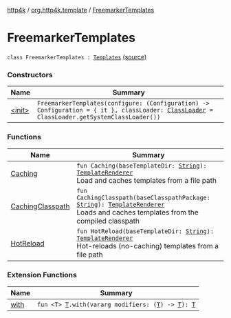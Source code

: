 [http4k](../../index.md) / [org.http4k.template](../index.md) / [FreemarkerTemplates](./index.md)

# FreemarkerTemplates

`class FreemarkerTemplates : `[`Templates`](../-templates/index.md) [(source)](https://github.com/http4k/http4k/blob/master/http4k-template-freemarker/src/main/kotlin/org/http4k/template/FreemarkerTemplates.kt#L10)

### Constructors

| Name | Summary |
|---|---|
| [&lt;init&gt;](-init-.md) | `FreemarkerTemplates(configure: (Configuration) -> Configuration = { it }, classLoader: `[`ClassLoader`](https://docs.oracle.com/javase/9/docs/api/java/lang/ClassLoader.html)` = ClassLoader.getSystemClassLoader())` |

### Functions

| Name | Summary |
|---|---|
| [Caching](-caching.md) | `fun Caching(baseTemplateDir: `[`String`](https://kotlinlang.org/api/latest/jvm/stdlib/kotlin/-string/index.html)`): `[`TemplateRenderer`](../-template-renderer.md)<br>Load and caches templates from a file path |
| [CachingClasspath](-caching-classpath.md) | `fun CachingClasspath(baseClasspathPackage: `[`String`](https://kotlinlang.org/api/latest/jvm/stdlib/kotlin/-string/index.html)`): `[`TemplateRenderer`](../-template-renderer.md)<br>Loads and caches templates from the compiled classpath |
| [HotReload](-hot-reload.md) | `fun HotReload(baseTemplateDir: `[`String`](https://kotlinlang.org/api/latest/jvm/stdlib/kotlin/-string/index.html)`): `[`TemplateRenderer`](../-template-renderer.md)<br>Hot-reloads (no-caching) templates from a file path |

### Extension Functions

| Name | Summary |
|---|---|
| [with](../../org.http4k.core/with.md) | `fun <T> `[`T`](../../org.http4k.core/with.md#T)`.with(vararg modifiers: (`[`T`](../../org.http4k.core/with.md#T)`) -> `[`T`](../../org.http4k.core/with.md#T)`): `[`T`](../../org.http4k.core/with.md#T) |
